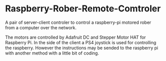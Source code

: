 # Raspberry-Rober-Remote-Comtroler
A pair of server-client controler to control a raspberry-pi motored rober from a computer over the network.

The motors are controlled by Adafruit DC and Stepper Motor HAT for
Raspberry Pi. In the side of the client a PS4 joystick is used for
controlling the raspberry. However the instructions may be sended to
the raspberry pi with another method with a little bit of coding.
